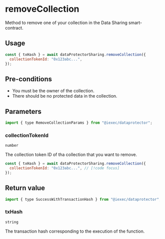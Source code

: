 # removeCollection

Method to remove one of your collection in the Data Sharing smart-contract.

## Usage

```js
const { txHash } = await dataProtectorSharing.removeCollection({
  collectionTokenId: "0x123abc...",
});
```

## Pre-conditions

- You must be the owner of the collection.
- There should be no protected data in the collection.

## Parameters

```js
import { type RemoveCollectionParams } from "@iexec/dataprotector";
```

### collectionTokenId

`number`

The collection token ID of tha collection that you want to remove.

```js
const { txHash } = await dataProtectorSharing.removeCollection({
  collectionTokenId: "0x123abc...", // [!code focus]
});
```

## Return value

```js
import { type SuccessWithTransactionHash } from "@iexec/dataprotector";
```

### txHash

`string`

The transaction hash corresponding to the execution of the function.
